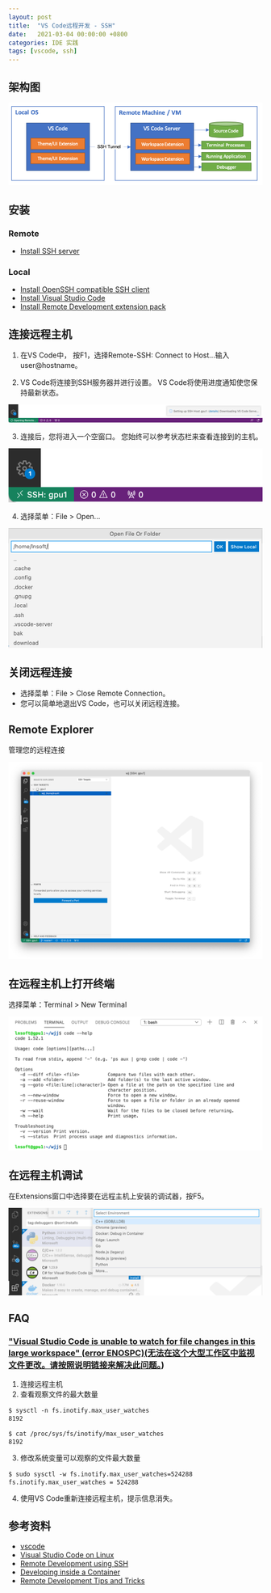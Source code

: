 ```yaml
---
layout: post
title:  "VS Code远程开发 - SSH"
date:   2021-03-04 00:00:00 +0800
categories: IDE 实践
tags: [vscode, ssh]
---
```


## 架构图
![](/images/2021/vscode-remote/architecture-ssh.png)

## 安装
### Remote
* [Install SSH server](https://code.visualstudio.com/docs/remote/troubleshooting#_installing-a-supported-ssh-server)

### Local
* [Install OpenSSH compatible SSH client](https://code.visualstudio.com/docs/remote/troubleshooting#_installing-a-supported-ssh-client)
* [Install Visual Studio Code](https://code.visualstudio.com/)
* [Install Remote Development extension pack](https://aka.ms/vscode-remote/download/extension)

## 连接远程主机
1. 在VS Code中， 按F1，选择Remote-SSH: Connect to Host...输入user@hostname。

2. VS Code将连接到SSH服务器并进行设置。 VS Code将使用进度通知使您保持最新状态。

![](/images/2021/vscode-remote/ssh-connecting.png)

3. 连接后，您将进入一个空窗口。 您始终可以参考状态栏来查看连接到的主机。

![](/images/2021/vscode-remote/ssh-connected.png)

4. 选择菜单：File > Open...

![](/images/2021/vscode-remote/ssh-open-file-or-folder.png)

## 关闭远程连接
* 选择菜单：File > Close Remote Connection。
* 您可以简单地退出VS Code，也可以关闭远程连接。

## Remote Explorer
管理您的远程连接

![](/images/2021/vscode-remote/remote-explorer.png)

## 在远程主机上打开终端
选择菜单：Terminal > New Terminal

![](/images/2021/vscode-remote/ssh-open-terminal.png)

## 在远程主机调试
在Extensions窗口中选择要在远程主机上安装的调试器，按F5。

![](/images/2021/vscode-remote/ssh-remote-debugging.png)

## FAQ
### ["Visual Studio Code is unable to watch for file changes in this large workspace" (error ENOSPC)(无法在这个大型工作区中监视文件更改。请按照说明链接来解决此问题。](https://code.visualstudio.com/docs/setup/linux#_visual-studio-code-is-unable-to-watch-for-file-changes-in-this-large-workspace-error-enospc))
1. 连接远程主机
2. 查看观察文件的最大数量
```shell
$ sysctl -n fs.inotify.max_user_watches
8192
```
```shell
$ cat /proc/sys/fs/inotify/max_user_watches
8192
```
3. 修改系统变量可以观察的文件最大数量
```shell
$ sudo sysctl -w fs.inotify.max_user_watches=524288
fs.inotify.max_user_watches = 524288
```
4. 使用VS Code重新连接远程主机，提示信息消失。

## 参考资料
* [vscode](https://github.com/microsoft/vscode)
* [Visual Studio Code on Linux](https://code.visualstudio.com/docs/setup/linux)
* [Remote Development using SSH](https://code.visualstudio.com/docs/remote/ssh)
* [Developing inside a Container](https://code.visualstudio.com/docs/remote/containers)
* [Remote Development Tips and Tricks](https://code.visualstudio.com/docs/remote/troubleshooting)